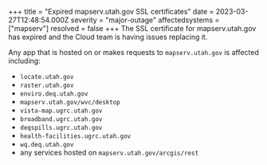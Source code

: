 +++
title = "Expired mapserv.utah.gov SSL certificates"
date = 2023-03-27T12:48:54.000Z
severity = "major-outage"
affectedsystems = ["mapserv"]
resolved = false
+++
The SSL certificate for mapserv.utah.gov has expired and the Cloud team is having issues replacing it.

Any app that is hosted on or makes requests to `mapserv.utah.gov` is affected including:

* `locate.utah.gov`
* `raster.utah.gov`
* `enviro.deq.utah.gov`
* `mapserv.utah.gov/wvc/desktop`
* `vista-map.ugrc.utah.gov`
* `broadband.ugrc.utah.gov`
* `deqspills.ugrc.utah.gov`
* `health-facilities.ugrc.utah.gov`
* `wq.deq.utah.gov`
* any services hosted on `mapserv.utah.gov/arcgis/rest`
